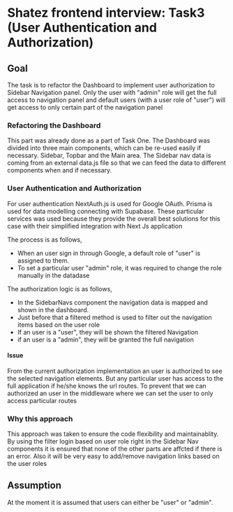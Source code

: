 # Shatez frontend interview: Task3 (User Authentication and Authorization)

## Goal

The task is to refactor the Dashboard to implement user authorization to Sidebar Navigation panel. Only the user with "admin" role will get the full access to navigation panel and default users (with a user role of "user") will get access to only certain part of the navigation panel

### Refactoring the Dashboard

This part was already done as a part of Task One. The Dashboard was divided into three main components, which can be re-used easily if necessary. Sidebar, Topbar and the Main area. The Sidebar nav data is coming from an external data.js file so that we can feed the data to different components when and if necessary.

### User Authentication and Authorization

For user authentication NextAuth.js is used for Google OAuth. Prisma is used for data modelling connecting with Supabase. These particular services was used because they provide the overall best solutions for this case with their simplified integration with Next Js application

The process is as follows,

- When an user sign in through Google, a default role of "user" is assigned to them.
- To set a particular user "admin" role, it was required to change the role manually in the datadase

The authorization logic is as follows,

- In the SidebarNavs component the navigation data is mapped and shown in the dashboard.
- Just before that a filtered method is used to filter out the navigation items based on the user role
- If an user is a "user", they will be shown the filtered Navigation
- if an user is a "admin", they will be granted the full navigation

#### Issue

From the current authorization implementation an user is authorized to see the selected navigation elements. But any particular user has access to the full application if he/she knows the url routes. To prevent that we can authorized an user in the middleware where we can set the user to only access particular routes

### Why this approach

This approach was taken to ensure the code flexibility and maintainablity. By using the filter login based on user role right in the Sidebar Nav components it is ensured that none of the other parts are affcted if there is an error. Also it will be very easy to add/remove navigation links based on the user roles

## Assumption

At the moment it is assumed that users can either be "user" or "admin".
